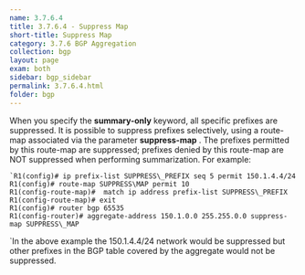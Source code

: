 ```yaml
---
name: 3.7.6.4
title: 3.7.6.4 - Suppress Map
short-title: Suppress Map
category: 3.7.6 BGP Aggregation
collection: bgp
layout: page
exam: both
sidebar: bgp_sidebar
permalink: 3.7.6.4.html
folder: bgp
---
```

When you specify the **summary-only** keyword, all specific prefixes are suppressed. It is possible to suppress prefixes selectively, using a route-map associated via the parameter **suppress-map** . The prefixes permitted by this route-map are suppressed; prefixes denied by this route-map are NOT suppressed when performing summarization. For example: 
```
`R1(config)# ip prefix-list SUPPRESS\_PREFIX seq 5 permit 150.1.4.4/24
R1(config)# route-map SUPPRESS\MAP permit 10
R1(config-route-map)#  match ip address prefix-list SUPPRESS\_PREFIX
R1(config-route-map)# exit
R1(config)# router bgp 65535
R1(config-router)# aggregate-address 150.1.0.0 255.255.0.0 suppress-map SUPPRESS\_MAP
```
`In the above example the 150.1.4.4/24 network would be suppressed but other prefixes in the BGP table covered by the aggregate would not be suppressed.
